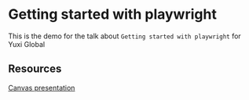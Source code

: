 # Getting started with playwright
This is the demo for the talk about `Getting started with playwright` for Yuxi Global

## Resources
[Canvas presentation](https://www.canva.com/design/DAErQDAS34w/OBSqXjAVoClXECcUF-zNGQ/view?utm_content=DAErQDAS34w&utm_campaign=designshare&utm_medium=link&utm_source=publishpresent#6)